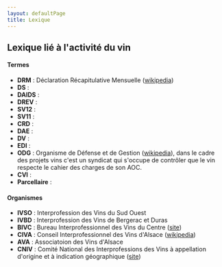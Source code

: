 ```yaml
---
layout: defaultPage
title: Lexique
---
```


## Lexique lié à l'activité du vin

#### Termes

* **DRM** : Déclaration Récapitulative Mensuelle ([wikipedia](https://fr.wikipedia.org/wiki/D%C3%A9claration_r%C3%A9capitulative_mensuelle))
* **DS** :
* **DAIDS** :
* **DREV** :
* **SV12** :
* **SV11** :
* **CRD** :
* **DAE** :
* **DV** :
* **EDI** :
* **ODG** : Organisme de Défense et de Gestion ([wikipedia](https://fr.wikipedia.org/wiki/Organisme_de_d%C3%A9fense_et_de_gestion)), dans le cadre des projets vins c'est un syndicat qui s'occupe de contrôler que le vin respecte le cahier des charges de son AOC.
* **CVI** :
* **Parcellaire** :

#### Organismes

* **IVSO** : Interprofession des Vins du Sud Ouest
* **IVBD** : Interprofession des Vins de Bergerac et Duras
* **BIVC** : Bureau Interprofessionnel des Vins du Centre  ([site](http://www.vins-centre-loire.com))
* **CIVA** : Conseil Interprofessionnel des Vins d'Alsace ([wikipedia](https://fr.wikipedia.org/wiki/Conseil_Interprofessionnel_des_Vins_d%27Alsace))
* **AVA** : Associatoion des Vins d'Alsace
* **CNIV** : Comité National des Interprofessions des Vins à appellation d'origine et à indication géographique ([site](https://www.intervin.fr/))
